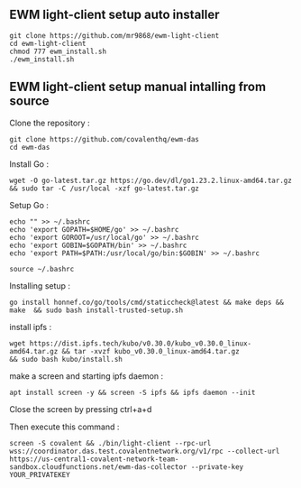 ## EWM light-client setup auto installer
```
git clone https://github.com/mr9868/ewm-light-client
cd ewm-light-client 
chmod 777 ewm_install.sh
./ewm_install.sh
```


## EWM light-client setup manual intalling from source

Clone the repository :
```
git clone https://github.com/covalenthq/ewm-das
cd ewm-das
```
Install Go :
```
wget -O go-latest.tar.gz https://go.dev/dl/go1.23.2.linux-amd64.tar.gz && sudo tar -C /usr/local -xzf go-latest.tar.gz
```
Setup Go :
```
echo "" >> ~/.bashrc
echo 'export GOPATH=$HOME/go' >> ~/.bashrc
echo 'export GOROOT=/usr/local/go' >> ~/.bashrc
echo 'export GOBIN=$GOPATH/bin' >> ~/.bashrc
echo 'export PATH=$PATH:/usr/local/go/bin:$GOBIN' >> ~/.bashrc

source ~/.bashrc
```
Installing  setup :
```
go install honnef.co/go/tools/cmd/staticcheck@latest && make deps && make  && sudo bash install-trusted-setup.sh
```
install ipfs :
```
wget https://dist.ipfs.tech/kubo/v0.30.0/kubo_v0.30.0_linux-amd64.tar.gz && tar -xvzf kubo_v0.30.0_linux-amd64.tar.gz
&& sudo bash kubo/install.sh
```
make a screen and starting ipfs daemon :
```
apt install screen -y && screen -S ipfs && ipfs daemon --init
```
Close the screen by pressing ctrl+a+d

Then execute this command :
```
screen -S covalent && ./bin/light-client --rpc-url wss://coordinator.das.test.covalentnetwork.org/v1/rpc --collect-url https://us-central1-covalent-network-team-sandbox.cloudfunctions.net/ewm-das-collector --private-key YOUR_PRIVATEKEY
```
